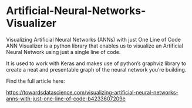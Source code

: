 # Artificial-Neural-Networks-Visualizer
Visualizing Artificial Neural Networks (ANNs) with just One Line of Code
ANN Visualizer is a python library that enables us to visualize an Artificial Neural Network using just a single line of code. 

It is used to work with Keras and makes use of python’s graphviz library to create a neat and presentable graph of the neural network you’re building.

Find the full article here: 

https://towardsdatascience.com/visualizing-artificial-neural-networks-anns-with-just-one-line-of-code-b4233607209e 
